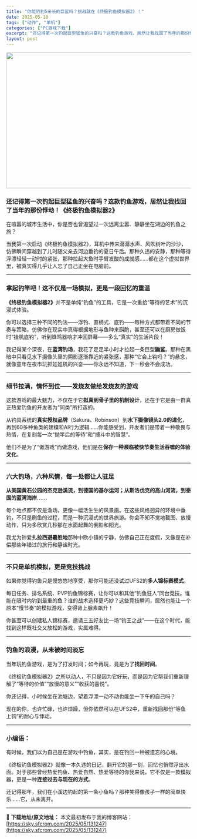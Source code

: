 ```yaml
---
title: "你能钓到5米长的巨鲨吗？挑战就在《终极钓鱼模拟器2》！"
date: 2025-05-10
tags: ["动作", "单机"]
categories: ["PC游戏下载"]
excerpt: "还记得第一次钓起巨型猛鱼的兴奋吗？这款钓鱼游戏，居然让我找回了当年的那份悸动！《终极钓鱼模拟器2》 在喧嚣的城市生活中，你是否也曾渴望过一次远离尘嚣、静静坐在湖边的钓鱼之旅？ 当我第一次启动《终极钓鱼模拟器2》，耳机中传来潺潺水声、风吹树叶的沙沙，仿佛瞬间穿越到了儿时随父亲去河边垂钓的夏日午后。那种&hellip;"
layout: post
---
```


<img class="aligncenter size-full wp-image-131248" src="https://sky.sfcrom.com/wp-content/uploads/2025/05/2025051001055166.webp" alt="" width="660" height="370" />
<h3 class="" data-start="102" data-end="155">还记得第一次钓起巨型猛鱼的兴奋吗？这款钓鱼游戏，居然让我找回了当年的那份悸动！《终极钓鱼模拟器2》</h3>
<p class="" data-start="162" data-end="199">在喧嚣的城市生活中，你是否也曾渴望过一次远离尘嚣、静静坐在湖边的钓鱼之旅？</p>
<p class="" data-start="201" data-end="330">当我第一次启动《终极钓鱼模拟器2》，耳机中传来潺潺水声、风吹树叶的沙沙，仿佛瞬间穿越到了儿时随父亲去河边垂钓的夏日午后。那种久违的安静，那种等待浮漂轻轻一动时的紧张，那种拉起大鱼时手臂发酸的成就感……都在这个虚拟世界里，被真实得几乎让人忘了自己正坐在电脑前。</p>


<hr class="" data-start="332" data-end="335" />

<h3 class="" data-start="337" data-end="365">拿起钓竿吧！这不仅是一场模拟，更是一段回忆的重温</h3>
<p class="" data-start="367" data-end="414"><strong>《终极钓鱼模拟器2》</strong>并不是单纯“钓鱼”的工具，它是一次重拾“等待的艺术”的沉浸式体验。</p>
<p class="" data-start="416" data-end="520">你可以选择三种不同的钓法——浮钓、直柄式、底钓——每种方式都带着不同的节奏与策略，仿佛你在现实中真得根据地形与鱼种来斟酌，甚至还可以在厨房做饭时“挂机底钓”，听到蜂鸣器响才冲回屏幕——多么“真实”的生活片段！</p>
<p class="" data-start="522" data-end="636">我记得某个深夜，在<strong data-start="531" data-end="539">蓝湾钓场</strong>，我花了足足半小时才拉起一条巨型<strong data-start="555" data-end="561">鼬鲨</strong>。那种在黑暗中只看见水下摄像头里的阴影逐渐靠近的紧张感，那种“它会上钩吗？”的悬念，就像童年在夜市玩抓娃娃机的兴奋——你永远不知道，下一秒会不会成功。</p>


<hr class="" data-start="638" data-end="641" />

<h3 class="" data-start="643" data-end="669">细节拉满，情怀到位——发烧友做给发烧友的游戏</h3>
<p class="" data-start="671" data-end="730">这款游戏的最大魅力，不仅在于它<strong data-start="686" data-end="701">拟真到骨子里的机制设计</strong>，还在于它是由一群真正热爱钓鱼的开发者为“同类”所打造的。</p>
<p class="" data-start="732" data-end="848">从钓具系统的<strong data-start="738" data-end="748">真实授权品牌</strong>（Sakura、Robinson）到<strong data-start="766" data-end="782">水下摄像镜头2.0的进化</strong>，再到60多种鱼类的建模和AI行为逻辑……你能感受到，开发者们是带着一种敬畏与热情，在复刻每一次“抛竿后的等待”和“搏斗中的智慧”。</p>
<p class="" data-start="850" data-end="894">他们不是为了“做游戏”而做游戏，他们是在<strong data-start="870" data-end="893">保存一种濒临被快节奏生活吞噬的体验文化</strong>。</p>


<hr class="" data-start="896" data-end="899" />

<h3 class="" data-start="901" data-end="923">六大钓场，六种风情，每一处都让人驻足</h3>
<p class="" data-start="925" data-end="973"><strong data-start="925" data-end="973">从美国黄石公园的杰克逊溪流，到德国的基尔运河；从斯洛伐克的高山河流，到泰国的蓝湾海岸……</strong></p>
<p class="" data-start="975" data-end="1069">每个地点都不仅是渔场，更像一幅活生生的风景画。在这些风格迥异的环境中垂钓，不只是刷鱼的过程，而是一种沉浸式的世界旅游。你会不知不觉地截图、放慢动作，只为多欣赏几秒那在水面起舞的倒影和阳光。</p>
<p class="" data-start="1071" data-end="1126">我尤为钟爱<strong data-start="1076" data-end="1087">扎拉西避暑胜地</strong>那种中欧小镇的宁静，仿佛自己正在度假，又像是在补偿那些年错过的旅行和静谧时光。</p>


<hr class="" data-start="1128" data-end="1131" />

<h3 class="" data-start="1133" data-end="1151">不只是单机模拟，更是竞技挑战</h3>
<p class="" data-start="1153" data-end="1194">如果你觉得钓鱼只是慢悠悠地享受，那你可能还没试过UFS2的<strong data-start="1182" data-end="1193">多人锦标赛模式</strong>。</p>
<p class="" data-start="1196" data-end="1292">每日任务、排名系统、PVP钓鱼锦标赛，让你可以和其他“钓鱼狂人”同台竞技。谁能在限时内钓到最重的鱼？谁的战术选择更巧妙？这些竞技瞬间，居然也能让一个原本“慢节奏”的模拟游戏，变得肾上腺素飙升！</p>
<p class="" data-start="1294" data-end="1350">你甚至可以创建私人锦标赛，邀请三五好友比一场“钓王之战”——在这个时代，能找到这样既社交又放松的游戏，实属难得。</p>


<hr class="" data-start="1352" data-end="1355" />

<h3 class="" data-start="1357" data-end="1374">钓鱼的浪漫，从未被时间淡忘</h3>
<p class="" data-start="1376" data-end="1410">当年玩钓鱼游戏，是为了打发时间；如今再玩，竟是为了<strong data-start="1401" data-end="1409">找回时间</strong>。</p>
<p class="" data-start="1412" data-end="1472">《终极钓鱼模拟器2》之所以动人，不只是因为它好玩，而是因为它帮我们重新理解了“等待的价值”“放慢的意义”“收获的喜悦”。</p>
<p class="" data-start="1474" data-end="1507">你还记得，小时候坐在池塘边，望着浮漂一动不动也能坐一下午的自己吗？</p>
<p class="" data-start="1509" data-end="1556">现在的你，也许忙碌，也许烦躁，但你依然可以在UFS2中，重新找回那份“等鱼上钩”的耐心与悸动。</p>


<hr class="" data-start="1558" data-end="1561" />

<h3 class="" data-start="1563" data-end="1571">小编语：</h3>
<p class="" data-start="1573" data-end="1607">有时候，我们以为自己是在游戏中钓鱼，其实，是在钓回一种被遗忘的心境。</p>
<p class="" data-start="1609" data-end="1702">《终极钓鱼模拟器2》就像一本久违的日记，翻开它的那一刻，回忆也悄然浮出水面。对于那些曾经热爱钓鱼、热爱自然、热爱等待的你我来说，它不仅是一款模拟器，更是一种<strong data-start="1687" data-end="1701">连接过去与现在的方式</strong>。</p>
<p class="" data-start="1704" data-end="1749">还记得那年，我们在小溪边钓起的第一条小鱼吗？那种笑得像孩子一样的简单快乐……它，从未离开。</p>

---
📖 **下载地址/原文地址：** 本文最初发布于我的博客网站：[https://sky.sfcrom.com/2025/05/131247](https://sky.sfcrom.com/2025/05/131247)
